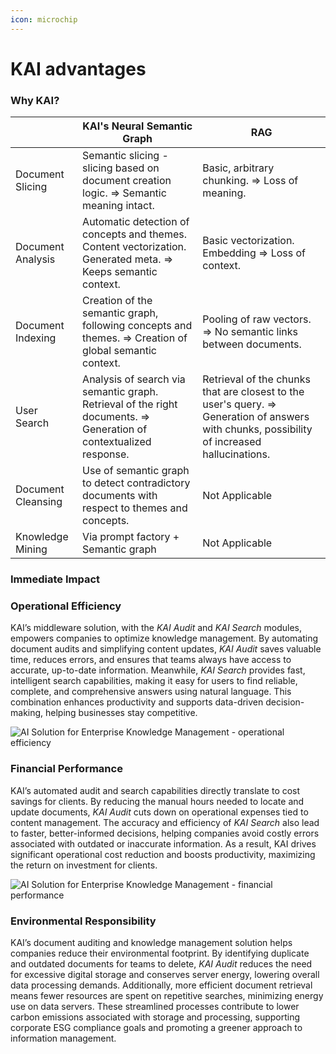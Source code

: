 ```yaml
---
icon: microchip
---
```


# KAI advantages

### Why KAI?

|                    | KAI's Neural Semantic Graph                                                                                        | RAG                                                                                                                                          |
| ------------------ | ------------------------------------------------------------------------------------------------------------------ | -------------------------------------------------------------------------------------------------------------------------------------------- |
| Document Slicing   | Semantic slicing - slicing based on document creation logic. => Semantic meaning intact.                           | Basic, arbitrary chunking. => Loss of meaning.                                                                                               |
| Document Analysis  | Automatic detection of concepts and themes. Content vectorization. Generated meta. ⇒ Keeps semantic context.       | Basic vectorization. Embedding => Loss of context.                                                                                           |
| Document Indexing  | Creation of the semantic graph, following concepts and themes. => Creation of global semantic context.             | Pooling of raw vectors. => No semantic links between documents.                                                                              |
| User Search        | Analysis of search via semantic graph. Retrieval of the right documents. => Generation of contextualized response. | Retrieval of the chunks that are closest to the user's query. => Generation of answers with chunks, possibility of increased hallucinations. |
| Document Cleansing | Use of semantic graph to detect contradictory documents with respect to themes and concepts.                       | Not Applicable                                                                                                                               |
| Knowledge Mining   | Via prompt factory + Semantic graph                                                                                | Not Applicable                                                                                                                               |

### Immediate Impact

### Operational Efficiency

KAI’s middleware solution, with the _KAI Audit_ and _KAI Search_ modules, empowers companies to optimize knowledge management. By automating document audits and simplifying content updates, _KAI Audit_ saves valuable time, reduces errors, and ensures that teams always have access to accurate, up-to-date information. Meanwhile, _KAI Search_ provides fast, intelligent search capabilities, making it easy for users to find reliable, complete, and comprehensive answers using natural language. This combination enhances productivity and supports data-driven decision-making, helping businesses stay competitive.

![AI Solution for Enterprise Knowledge Management - operational efficiency](https://k-ai.ai/wp-content/uploads/2024/05/operational.webp)

### Financial Performance

KAI’s automated audit and search capabilities directly translate to cost savings for clients. By reducing the manual hours needed to locate and update documents, _KAI Audit_ cuts down on operational expenses tied to content management. The accuracy and efficiency of _KAI Search_ also lead to faster, better-informed decisions, helping companies avoid costly errors associated with outdated or inaccurate information. As a result, KAI drives significant operational cost reduction and boosts productivity, maximizing the return on investment for clients.

![AI Solution for Enterprise Knowledge Management - financial performance](https://k-ai.ai/wp-content/uploads/2024/05/finacial.webp)

### Environmental Responsibility

KAI’s document auditing and knowledge management solution helps companies reduce their environmental footprint. By identifying duplicate and outdated documents for teams to delete, _KAI Audit_ reduces the need for excessive digital storage and conserves server energy, lowering overall data processing demands. Additionally, more efficient document retrieval means fewer resources are spent on repetitive searches, minimizing energy use on data servers. These streamlined processes contribute to lower carbon emissions associated with storage and processing, supporting corporate ESG compliance goals and promoting a greener approach to information management.&#x20;
